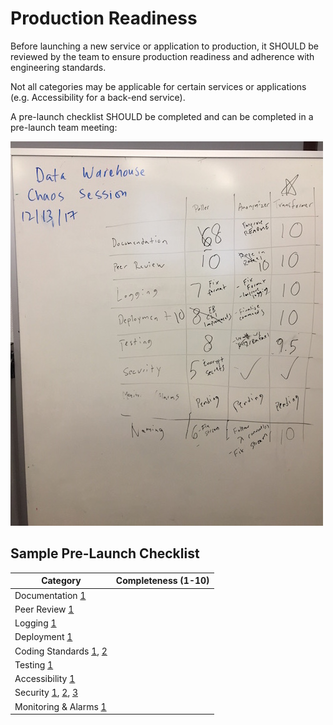 # Production Readiness

Before launching a new service or application to production, it SHOULD be reviewed by the team to ensure production readiness and adherence with engineering standards.

Not all categories may be applicable for certain services or applications (e.g. Accessibility for a back-end service).

A pre-launch checklist SHOULD be completed and can be completed in a pre-launch team meeting:

![Production Readiness Whiteboard](../images/production-readiness.jpg)

## Sample Pre-Launch Checklist

| Category                                                                                                                                                                                                                                                   | Completeness (1-10) |
|------------------------------------------------------------------------------------------------------------------------------------------------------------------------------------------------------------------------------------------------------------|---------------------|
| Documentation [1](https://github.com/NYPL/engineering-general/blob/master/standards/documentation.md)                                                                                                                                                      |                     |
| Peer Review [1](https://github.com/NYPL/engineering-general/blob/master/standards/peer-review.md)                                                                                                                                                          |                     |
| Logging [1](https://github.com/NYPL/engineering-general/blob/master/standards/logging.md)                                                                                                                                                                  |                     |
| Deployment [1](https://github.com/NYPL/engineering-general/blob/master/standards/node-lambda.md)                                                                                                                                                           |                     |
| Coding Standards [1](https://github.com/NYPL/engineering-general/blob/master/standards/coding-standards.md), [2](https://github.com/NYPL/engineering-general/blob/master/standards/naming-conventions.md)                                                  |                     |
| Testing [1](https://github.com/NYPL/engineering-general/blob/master/standards/test-coverage.md)                                                                                                                                                            |                     |
| Accessibility [1](https://github.com/NYPL/engineering-general/blob/master/standards/accessibility.md)                                                                                                                                                      |                     |
| Security [1](https://github.com/NYPL/engineering-general/blob/master/security/README.md), [2](https://github.com/NYPL/engineering-general/blob/master/security/oauth.md), [3](https://github.com/NYPL/engineering-general/blob/master/security/secrets.md) |                     |
| Monitoring & Alarms [1](https://github.com/NYPL/engineering-general/blob/master/standards/alerting.md)                                                                                                                                                     |                     |

